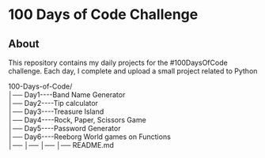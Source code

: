# 100 Days of Code Challenge

## About
This repository contains my daily projects for the #100DaysOfCode challenge. 
Each day, I complete and upload a small project related to Python

100-Days-of-Code/                                                                                                                                             
│── Day1----Band Name Generator                                                                                                                                       
│── Day2----Tip calculator                                                                                                                                            
│── Day3----Treasure Island                                                                                                                                                           
│── Day4----Rock, Paper, Scissors Game                                                                                                                                                                            
│── Day5----Password Generator                                                                                                                                                                                      
│── Day6----Reeborg World games on Functions                                                                                                                                                                           
│── 
│── 
│── 
│── README.md
